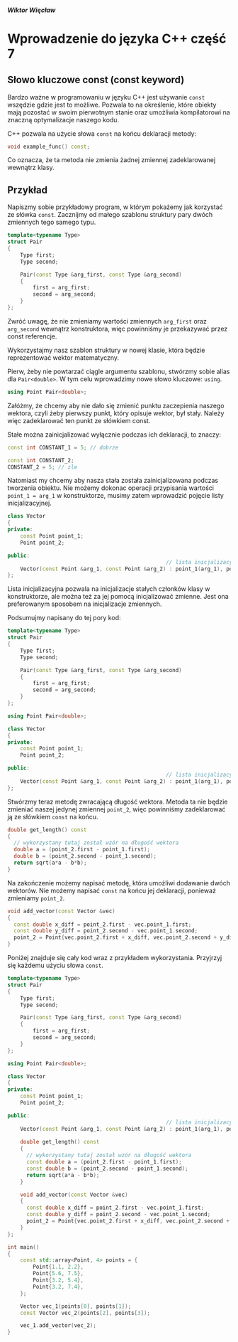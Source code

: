 ##### Wiktor Więcław 
# Wprowadzenie do języka C++ część 7

## Słowo kluczowe const (const keyword)
Bardzo ważne w programowaniu w języku C++ jest używanie ```const``` wszędzie gdzie jest to możliwe. Pozwala to na określenie,
które obiekty mają pozostać w swoim pierwotnym stanie oraz umożliwia kompilatorowi na znaczną optymalizacje naszego kodu.

C++ pozwala na użycie słowa ```const``` na końcu deklaracji metody:
```c++
void example_func() const;
```
Co oznacza, że ta metoda nie zmienia żadnej zmiennej zadeklarowanej wewnątrz klasy.

## Przykład
Napiszmy sobie przykładowy program, w którym pokażemy jak korzystać ze słówka ```const```. 
Zacznijmy od małego szablonu struktury pary dwóch zmiennych tego samego typu.
```c++
template<typename Type>
struct Pair
{
    Type first;
    Type second;

    Pair(const Type &arg_first, const Type &arg_second) 
    {
        first = arg_first;
        second = arg_second;
    }
};
```
Zwróć uwagę, że nie zmieniamy wartości zmiennych ```arg_first``` oraz ```arg_second``` wewnątrz konstruktora, więc powinniśmy je przekazywać przez const referencje.


Wykorzystajmy nasz szablon struktury w nowej klasie, która będzie reprezentować wektor matematyczny.

Pierw, żeby nie powtarzać ciągle argumentu szablonu, stwórzmy sobie alias dla ```Pair<double>```. W tym celu wprowadzimy nowe słowo kluczowe: ```using```. 
```c++
using Point Pair<double>;
```
Załóżmy, że chcemy aby nie dało się zmienić punktu zaczepienia naszego wektora, czyli żeby pierwszy punkt, który opisuje wektor, był stały. 
Należy więc zadeklarować ten punkt ze słówkiem const.


Stałe można zainicjalizować wyłącznie podczas ich deklaracji, to znaczy:
```c++
const int CONSTANT_1 = 5; // dobrze

const int CONSTANT_2;
CONSTANT_2 = 5; // zle
```

Natomiast my chcemy aby nasza stała została zainicjalizowana podczas tworzenia obiektu. 
Nie możemy dokonac operacji przypisania wartości ```point_1 = arg_1``` w konstruktorze, musimy zatem wprowadzić pojęcie listy inicjalizacyjnej.
```c++
class Vector
{
private:
    const Point point_1;
    Point point_2;

public:
                                                  // lista inicjalizacyjna
    Vector(const Point &arg_1, const Point &arg_2) : point_1(arg_1), point_2(arg_2) {}
};
```
Lista inicjalizacyjna pozwala na inicjalizacje stałych członków klasy w konstruktorze, ale można też za jej pomocą inicjalizować zmienne.
Jest ona preferowanym sposobem na inicjalizacje zmiennych.


Podsumujmy napisany do tej pory kod:
```c++
template<typename Type>
struct Pair
{
    Type first;
    Type second;

    Pair(const Type &arg_first, const Type &arg_second) 
    {
        first = arg_first;
        second = arg_second;
    }
};

using Point Pair<double>;

class Vector
{
private:
    const Point point_1;
    Point point_2;

public:
                                                  // lista inicjalizacyjna
    Vector(const Point &arg_1, const Point &arg_2) : point_1(arg_1), point_2(arg_2) {}
};
```

Stwórzmy teraz metodę zwracającą długość wektora. Metoda ta nie będzie zmieniać naszej jedynej zmiennej ```point_2```, więc powinniśmy zadeklarować ją ze słówkiem ```const``` na końcu.
```c++
double get_length() const
{
  // wykorzystany tutaj został wzór na długość wektora
  double a = (point_2.first - point_1.first);
  double b = (point_2.second - point_1.second);
  return sqrt(a*a - b*b);
}
```

Na zakończenie możemy napisać metodę, która umożliwi dodawanie dwóch wektorów. Nie możemy napisać ```const``` na końcu jej deklaracji, ponieważ zmieniamy ```point_2```.
```c++
void add_vector(const Vector &vec)
{
  const double x_diff = point_2.first - vec.point_1.first;
  const double y_diff = point_2.second - vec.point_1.second; 
  point_2 = Point{vec.point_2.first + x_diff, vec.point_2.second + y_diff};
}
```

Poniżej znajduje się cały kod wraz z przykładem wykorzystania. Przyjrzyj się każdemu użyciu słowa ```const```.
```c++
template<typename Type>
struct Pair
{
    Type first;
    Type second;

    Pair(const Type &arg_first, const Type &arg_second) 
    {
        first = arg_first;
        second = arg_second;
    }
};

using Point Pair<double>;

class Vector
{
private:
    const Point point_1;
    Point point_2;

public:
                                                  // lista inicjalizacyjna
    Vector(const Point &arg_1, const Point &arg_2) : point_1(arg_1), point_2(arg_2) {}
    
    double get_length() const
    {
      // wykorzystany tutaj został wzór na długość wektora
      const double a = (point_2.first - point_1.first);
      const double b = (point_2.second - point_1.second);
      return sqrt(a*a - b*b);
    }

    void add_vector(const Vector &vec)
    {
      const double x_diff = point_2.first - vec.point_1.first;
      const double y_diff = point_2.second - vec.point_1.second; 
      point_2 = Point{vec.point_2.first + x_diff, vec.point_2.second + y_diff};
    }
};

int main()
{
    const std::array<Point, 4> points = {
        Point{1.1, 2.2},
        Point{5.6, 7.5},
        Point{3.2, 5.4},
        Point{3.2, 7.4},
    };

    Vector vec_1(points[0], points[1]);
    const Vector vec_2(points[2], points[3]);

    vec_1.add_vector(vec_2);
}
```



